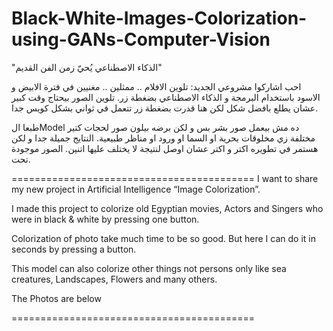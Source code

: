 # Black-White-Images-Colorization-using-GANs-Computer-Vision

"الذكاء الاصطناعي يُحيّ زمن الفن القديم"

‎احب اشاركوا مشروعي الجديد:
 تلوين الافلام .. ممثلين .. مغنيين في فترة الابيض و الاسود باستخدام البرمجة و الذكاء الاصطناعي بضغطة زر. تلوين الصور بيحتاج وقت كبير عشان يطلع بافضل شكل لكن هنا قدرت بضغطة زر تتعمل في ثواني بشكل كويس جدا.
 
طبعا الModel ده مش بيعمل صور بشر بس و لكن برضه بيلون صور لحجات كتير مختلفة زي مخلوقات بحرية او السما او ورود او مناظر طبيعية.
النتايج جميلة جدا و لكن هستمر في تطويره اكتر و اكتر عشان اوصل لنتيجة لا يختلف عليها اتنين. الصور موجودة تحت.

==========================================
I want to share my new project in Artificial Intelligence “Image Colorization”.

I made this project to colorize old Egyptian movies, Actors and Singers who were in black & white by pressing one button. 

Colorization of photo take much time to be so good. But here I can do it in seconds by pressing a button.

This model can also colorize other things not persons only like sea creatures, Landscapes, Flowers and many others.

The Photos are below

==========================================
